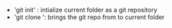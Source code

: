 - 'git init' : intialize current folder as a git repository
- 'git clone <URL>': brings the git repo from <URL> to current folder
